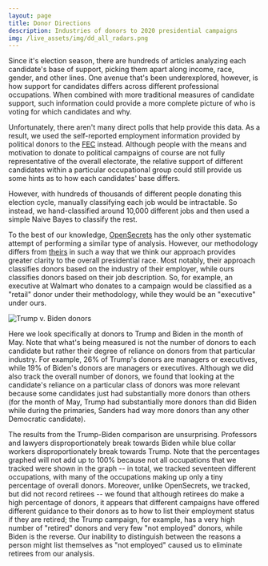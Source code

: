 ```yaml
---
layout: page
title: Donor Directions
description: Industries of donors to 2020 presidential campaigns
img: /live_assets/img/dd_all_radars.png
---
```


Since it's election season, there are hundreds of articles analyzing each candidate's base of support, picking them apart along income, race, gender, and other lines. One avenue that's been underexplored, however, is how support for candidates differs across different professional occupations. When combined with more traditional measures of candidate support, such information could provide a more complete picture of who is voting for which candidates and why.

Unfortunately, there aren't many direct polls that help provide this data. As a result, we used the self-reported employment information provided by political donors to the [FEC](https://projects.propublica.org/itemizer/presidential-contributors/2020) instead. Although people with the means and motivation to donate to political campaigns of course are not fully representative of the overall electorate, the relative support of different candidates within a particular occupational group could still provide us some hints as to how each candidates' base differs.

However, with hundreds of thousands of different people donating this election cycle, manually classifying each job would be intractable. So instead, we hand-classified around 10,000 different jobs and then used a simple Naive Bayes to classify the rest. 

To the best of our knowledge, [OpenSecrets](https://www.opensecrets.org/2020-presidential-race/industry-totals?highlight=y&ind=B02&src=a) has the only other systematic attempt of performing a similar type of analysis. However, our methodology differs from [theirs](https://www.opensecrets.org/industries/methodology.php) in such a way that we think our approach provides greater clarity to the overall presidential race. Most notably, their approach classifies donors based on the industry of their employer, while ours classifies donors based on their job description. So, for example, an executive at Walmart who donates to a campaign would be classified as a "retail" donor under their methodology, while they would be an "executive" under ours.

<div class="img">
	<img class="center" src="{{ site.baseurl }}/assets/img/donor_directions/dd_trump_v_biden.png" title="Trump v. Biden donors"/>
</div>

Here we look specifically at donors to Trump and Biden in the month of May. Note that what's being measured is not the number of donors to each candidate but rather their degree of reliance on donors from that particular industry. For example, 26% of Trump's donors are managers or executives, while 19% of Biden's donors are managers or executives. Although we did also track the overall number of donors, we found that looking at the candidate's reliance on a particular class of donors was more relevant because some candidates just had substantially more donors than others (for the month of May, Trump had substantially more donors than did Biden while during the primaries, Sanders had way more donors than any other Democratic candidate).

The results from the Trump-Biden comparison are unsurprising. Professors and lawyers disproportionately break towards Biden while blue collar workers disproportionately break towards Trump. Note that the percentages graphed will not add up to 100% because not all occupations that we tracked were shown in the graph -- in total, we tracked seventeen different occupations, with many of the occupations making up only a tiny percentage of overall donors. Moreover, unlike OpenSecrets, we tracked, but did not record retirees -- we found that although retirees do make a high percentage of donors, it appears that different campaigns have offered different guidance to their donors as to how to list their employment status if they are retired; the Trump campaign, for example, has a very high number of "retired" donors and very few "not employed" donors, while Biden is the reverse. Our inability to distinguish between the reasons a person might list themselves as "not employed" caused us to eliminate retirees from our analysis.
